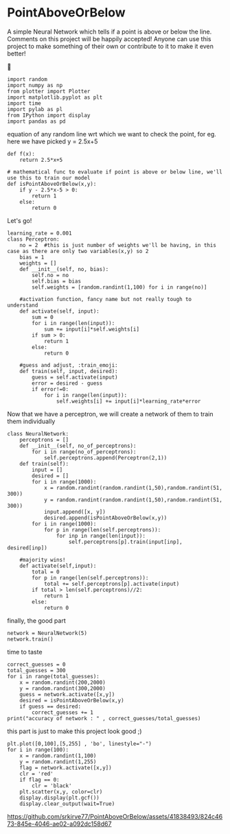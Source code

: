 # PointAboveOrBelow

A simple Neural Network which tells if a point is above or below the line.
Comments on this project will be happily accepted!
Anyone can use this project to make something of their own or contribute to it to make it even better!

:vomiting_face:
```
import random
import numpy as np
from plotter import Plotter
import matplotlib.pyplot as plt
import time
import pylab as pl
from IPython import display
import pandas as pd
```

equation of any random line wrt which we want to check the point, for eg. here we have picked y = 2.5x+5
```
def f(x):
    return 2.5*x+5

# mathematical func to evaluate if point is above or below line, we'll use this to train our model
def isPointAboveOrBelow(x,y):
    if y - 2.5*x-5 > 0:
        return 1
    else:
        return 0
```
Let's go!
```
learning_rate = 0.001
class Perceptron:
    no = 2  #this is just number of weights we'll be having, in this case as there are only two variables(x,y) so 2
    bias = 1
    weights = []
    def __init__(self, no, bias):
        self.no = no
        self.bias = bias
        self.weights = [random.randint(1,100) for i in range(no)]
        
    #activation function, fancy name but not really tough to understand
    def activate(self, input):
        sum = 0
        for i in range(len(input)):
            sum += input[i]*self.weights[i]
        if sum > 0:
            return 1 
        else:
            return 0    

    #guess and adjust, :train_emoji:
    def train(self, input, desired):
        guess = self.activate(input)
        error = desired - guess
        if error!=0:
            for i in range(len(input)):
                self.weights[i] += input[i]*learning_rate*error    
```

Now that we have a perceptron, we will create a network of them to train them individually
```
class NeuralNetwork:
    perceptrons = []
    def __init__(self, no_of_perceptrons):
        for i in range(no_of_perceptrons):
            self.perceptrons.append(Perceptron(2,1))
    def train(self):
        input = []
        desired = []
        for i in range(1000):
            x = random.randint(random.randint(1,50),random.randint(51, 300))
            y = random.randint(random.randint(1,50),random.randint(51, 300))
            input.append([x, y])
            desired.append(isPointAboveOrBelow(x,y))
        for i in range(1000):
            for p in range(len(self.perceptrons)):
                for inp in range(len(input)):
                    self.perceptrons[p].train(input[inp], desired[inp])   

    #majority wins!
    def activate(self,input):
        total = 0
        for p in range(len(self.perceptrons)):
            total += self.perceptrons[p].activate(input)
        if total > len(self.perceptrons)//2:
            return 1
        else:
            return 0
```

finally, the good part
```
network = NeuralNetwork(5)
network.train()
```

time to taste
```
correct_guesses = 0
total_guesses = 300
for i in range(total_guesses):
    x = random.randint(200,2000)
    y = random.randint(300,2000)
    guess = network.activate([x,y])
    desired = isPointAboveOrBelow(x,y)
    if guess == desired:
        correct_guesses += 1
print("accuracy of network : " , correct_guesses/total_guesses)
```


this part is just to make this project look good ;)
```
plt.plot([0,100],[5,255] , 'bo', linestyle="-")
for i in range(100):
    x = random.randint(1,100)
    y = random.randint(1,255)
    flag = network.activate([x,y])
    clr = 'red'
    if flag == 0:
        clr = 'black'
    plt.scatter(x,y, color=clr)
    display.display(plt.gcf())
    display.clear_output(wait=True)
```


https://github.com/srkirve77/PointAboveOrBelow/assets/41838493/824c4673-845e-4046-ae02-a092dc158d67




